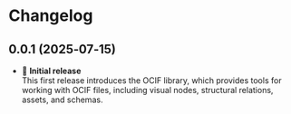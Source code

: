 # Changelog

## 0.0.1 (2025‑07‑15)

- 🎉 **Initial release**  
  This first release introduces the OCIF library, which provides tools for working with OCIF files, including visual nodes, structural relations, assets, and schemas.
